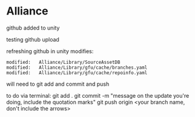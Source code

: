 # Alliance


github added to unity

testing github upload


refreshing github in unity modifies:


	modified:   Alliance/Library/SourceAssetDB
	modified:   Alliance/Library/gfu/cache/branches.yaml
	modified:   Alliance/Library/gfu/cache/repoinfo.yaml	

will need to git add and commit and push


to do via terminal:
git add .
git commit -m "message on the update you're doing, include the quotation marks"
git push origin <your branch name, don't include the arrows>

